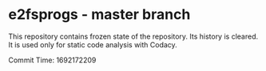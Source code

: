 # e2fsprogs - master branch

This repository contains frozen state of the repository.
Its history is cleared. It is used only for static code
analysis with Codacy.

Commit Time: 1692172209